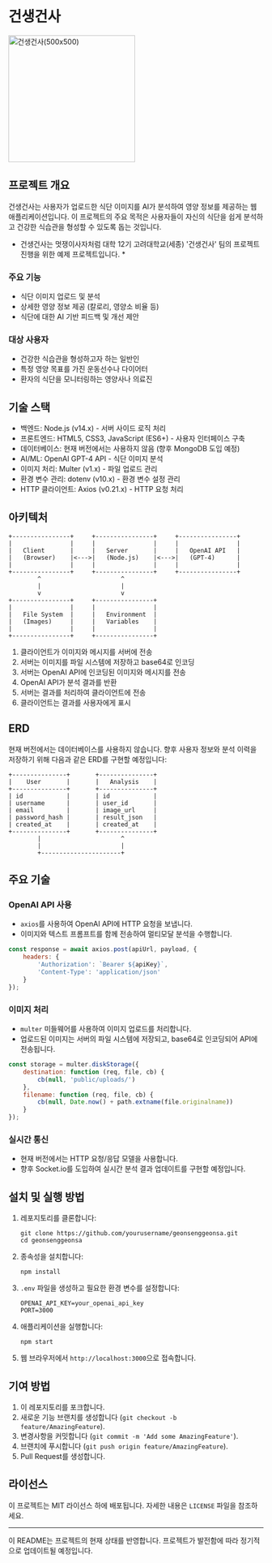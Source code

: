 # 건생건사

<img width="250" alt="건생건사(500x500)" src="https://github.com/user-attachments/assets/818ad24f-bb1a-4a07-981a-3f1a6eea44a8">

## 프로젝트 개요

건생건사는 사용자가 업로드한 식단 이미지를 AI가 분석하여 영양 정보를 제공하는 웹 애플리케이션입니다. 이 프로젝트의 주요 목적은 사용자들이 자신의 식단을 쉽게 분석하고 건강한 식습관을 형성할 수 있도록 돕는 것입니다.
* 건생건사는 멋쟁이사자처럼 대학 12기 고려대학교(세종) '건생건사' 팀의 프로젝트 진행을 위한 예제 프로젝트입니다. *

### 주요 기능
- 식단 이미지 업로드 및 분석
- 상세한 영양 정보 제공 (칼로리, 영양소 비율 등)
- 식단에 대한 AI 기반 피드백 및 개선 제안

### 대상 사용자
- 건강한 식습관을 형성하고자 하는 일반인
- 특정 영양 목표를 가진 운동선수나 다이어터
- 환자의 식단을 모니터링하는 영양사나 의료진

## 기술 스택

- 백엔드: Node.js (v14.x) - 서버 사이드 로직 처리
- 프론트엔드: HTML5, CSS3, JavaScript (ES6+) - 사용자 인터페이스 구축
- 데이터베이스: 현재 버전에서는 사용하지 않음 (향후 MongoDB 도입 예정)
- AI/ML: OpenAI GPT-4 API - 식단 이미지 분석
- 이미지 처리: Multer (v1.x) - 파일 업로드 관리
- 환경 변수 관리: dotenv (v10.x) - 환경 변수 설정 관리
- HTTP 클라이언트: Axios (v0.21.x) - HTTP 요청 처리

## 아키텍처

```
+----------------+     +----------------+     +----------------+
|                |     |                |     |                |
|   Client       |     |   Server       |     |   OpenAI API   |
|   (Browser)    |<--->|   (Node.js)    |<--->|   (GPT-4)      |
|                |     |                |     |                |
+----------------+     +----------------+     +----------------+
        ^                      ^
        |                      |
        v                      v
+----------------+     +----------------+
|                |     |                |
|   File System  |     |   Environment  |
|   (Images)     |     |   Variables    |
|                |     |                |
+----------------+     +----------------+
```

1. 클라이언트가 이미지와 메시지를 서버에 전송
2. 서버는 이미지를 파일 시스템에 저장하고 base64로 인코딩
3. 서버는 OpenAI API에 인코딩된 이미지와 메시지를 전송
4. OpenAI API가 분석 결과를 반환
5. 서버는 결과를 처리하여 클라이언트에 전송
6. 클라이언트는 결과를 사용자에게 표시

## ERD

현재 버전에서는 데이터베이스를 사용하지 않습니다. 향후 사용자 정보와 분석 이력을 저장하기 위해 다음과 같은 ERD를 구현할 예정입니다:

```
+---------------+       +---------------+
|    User       |       |   Analysis    |
+---------------+       +---------------+
| id            |       | id            |
| username      |       | user_id       |
| email         |       | image_url     |
| password_hash |       | result_json   |
| created_at    |       | created_at    |
+---------------+       +---------------+
        |                      ^
        |                      |
        +----------------------+
```

## 주요 기술

### OpenAI API 사용
- `axios`를 사용하여 OpenAI API에 HTTP 요청을 보냅니다.
- 이미지와 텍스트 프롬프트를 함께 전송하여 멀티모달 분석을 수행합니다.

```javascript
const response = await axios.post(apiUrl, payload, {
    headers: {
        'Authorization': `Bearer ${apiKey}`,
        'Content-Type': 'application/json'
    }
});
```

### 이미지 처리
- `multer` 미들웨어를 사용하여 이미지 업로드를 처리합니다.
- 업로드된 이미지는 서버의 파일 시스템에 저장되고, base64로 인코딩되어 API에 전송됩니다.

```javascript
const storage = multer.diskStorage({
    destination: function (req, file, cb) {
        cb(null, 'public/uploads/')
    },
    filename: function (req, file, cb) {
        cb(null, Date.now() + path.extname(file.originalname))
    }
});
```

### 실시간 통신
- 현재 버전에서는 HTTP 요청/응답 모델을 사용합니다.
- 향후 Socket.io를 도입하여 실시간 분석 결과 업데이트를 구현할 예정입니다.

## 설치 및 실행 방법

1. 레포지토리를 클론합니다:
   ```
   git clone https://github.com/yourusername/geonsenggeonsa.git
   cd geonsenggeonsa
   ```

2. 종속성을 설치합니다:
   ```
   npm install
   ```

3. `.env` 파일을 생성하고 필요한 환경 변수를 설정합니다:
   ```
   OPENAI_API_KEY=your_openai_api_key
   PORT=3000
   ```

4. 애플리케이션을 실행합니다:
   ```
   npm start
   ```

5. 웹 브라우저에서 `http://localhost:3000`으로 접속합니다.

## 기여 방법

1. 이 레포지토리를 포크합니다.
2. 새로운 기능 브랜치를 생성합니다 (`git checkout -b feature/AmazingFeature`).
3. 변경사항을 커밋합니다 (`git commit -m 'Add some AmazingFeature'`).
4. 브랜치에 푸시합니다 (`git push origin feature/AmazingFeature`).
5. Pull Request를 생성합니다.

## 라이선스

이 프로젝트는 MIT 라이선스 하에 배포됩니다. 자세한 내용은 `LICENSE` 파일을 참조하세요.

---

이 README는 프로젝트의 현재 상태를 반영합니다. 프로젝트가 발전함에 따라 정기적으로 업데이트될 예정입니다.
